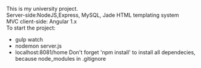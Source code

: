 This is my university project.<br />
Server-side:NodeJS,Express, MySQL, Jade HTML templating system<br />
MVC client-side: Angular 1.x<br />
To start the project:
- gulp watch
- nodemon server.js
- localhost:8081/home
Don't forget 'npm install' to install all dependecies, because node_modules in .gitignore<br />
